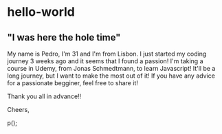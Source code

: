 # hello-world
"I was here the hole time"
--
My name is Pedro, I'm 31 and I'm from Lisbon. I just started my coding journey 3 weeks ago and it seems that I found a passion! I'm taking a course in Udemy, from Jonas Schmedtmann, to learn Javascript! It'll be a long journey, but I want to make the most out of it! If you have any advice for a passionate begginer, feel free to share it!

Thank you all in advance!!

Cheers,

p();

